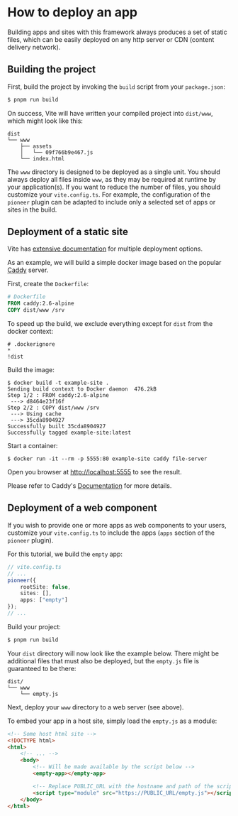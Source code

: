 # How to deploy an app

Building apps and sites with this framework always produces a set of static files, which can be easily deployed on any http server or CDN (content delivery network).

## Building the project

First, build the project by invoking the `build` script from your `package.json`:

```bash
$ pnpm run build
```

On success, Vite will have written your compiled project into `dist/www`, which might look like this:

```text
dist
└── www
    ├── assets
    │   └── 09f766b9e467.js
    └── index.html
```

The `www` directory is designed to be deployed as a single unit.
You should always deploy all files inside `www`, as they may be required at runtime by your application(s).
If you want to reduce the number of files, you should customize your `vite.config.ts`.
For example, the configuration of the `pioneer` plugin can be adapted to include only a selected set of apps or sites in the build.

## Deployment of a static site

Vite has [extensive documentation](https://vitejs.dev/guide/static-deploy.html) for multiple deployment options.

As an example, we will build a simple docker image based on the popular [Caddy](https://caddyserver.com/) server.

First, create the `Dockerfile`:

```dockerfile
# Dockerfile
FROM caddy:2.6-alpine
COPY dist/www /srv
```

To speed up the build, we exclude everything except for `dist` from the docker context:

```text
# .dockerignore
*
!dist
```

Build the image:

```
$ docker build -t example-site .
Sending build context to Docker daemon  476.2kB
Step 1/2 : FROM caddy:2.6-alpine
 ---> d8464e23f16f
Step 2/2 : COPY dist/www /srv
 ---> Using cache
 ---> 35cda8904927
Successfully built 35cda8904927
Successfully tagged example-site:latest
```

Start a container:

```
$ docker run -it --rm -p 5555:80 example-site caddy file-server
```

Open you browser at <http://localhost:5555> to see the result.

Please refer to Caddy's [Documentation](https://caddyserver.com/docs/) for more details.

## Deployment of a web component

If you wish to provide one or more apps as web components to your users, customize your `vite.config.ts` to include the apps (`apps` section of the `pioneer` plugin).

For this tutorial, we build the `empty` app:

```ts
// vite.config.ts
// ...
pioneer({
    rootSite: false,
    sites: [],
    apps: ["empty"]
});
// ...
```

Build your project:

```bash
$ pnpm run build
```

Your `dist` directory will now look like the example below.
There might be additional files that must also be deployed, but the `empty.js` file is guaranteed to be there:

```text
dist/
└── www
    └── empty.js
```

Next, deploy your `www` directory to a web server (see above).

To embed your app in a host site, simply load the `empty.js` as a module:

```html
<!-- Some host html site -->
<!DOCTYPE html>
<html>
    <!-- ... -->
    <body>
        <!-- Will be made available by the script below -->
        <empty-app></empty-app>

        <!-- Replace PUBLIC_URL with the hostname and path of the script -->
        <script type="module" src="https://PUBLIC_URL/empty.js"></script>
    </body>
</html>
```

